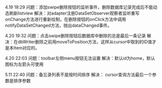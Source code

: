4.19 18:29 问题：添加swipe删除按钮的监听事件，删除数据库记录完成后不能动态刷新listview
		   解决：对adapter注册DataSetObserver观察者监听重写onChange方法进行重新绘制，在删除按钮的onClick方法中调用notifyDataSetChanged方法，抛出dataChanged事件。

4.20 19:32 问题：点击swipe删除按钮后数据库中删除的总是最后一条记录
		   解决：在dbWriter删除之前用moveToPosition方法，这样从cursor中取到的ID值才是本Item对应的。

4.20 22:03 问题：toolbar左侧menu按钮无法设置
		   解决：默认id为home，默认图标为左箭头可使用

5.11 22:40 问题：备忘录列表不是按时间排序
		   解决： cursor查询方法最后一个参数是排序参数		 